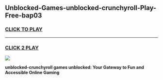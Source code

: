 
## Unblocked-Games-unblocked-crunchyroll-Play-Free-bap03
<h3>
<a href="https://premium76.site?title=unblocked-crunchyroll&ref=20M">CLICK TO PLAY</a></h3>
<hr>

<h3>
<a href="https://premium76.site?title=unblocked-crunchyroll&ref=20M">CLICK 2 PLAY</a>
  
</h3>

<a href="https://premium76.site?title=unblocked-crunchyroll&ref=19M"><img src="https://clearcache.store/games.png"></a>


**unblocked-crunchyroll games unblocked: Your Gateway to Fun and Accessible Online Gaming**
